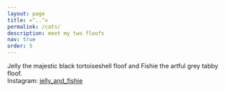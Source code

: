 ```yaml
---
layout: page
title: =^..^=
permalink: /cats/
description: meet my two floofs
nav: true
order: 5
---
```


<div class="row">
    <div class="col-sm mt-3 mt-md-0">
        <img class="img-fluid rounded z-depth-1" src="{{ '/assets/img/jelly_basket.jpg' | relative_url }}" alt="" title="Jelly"/>
    </div>
    <div class="col-sm mt-3 mt-md-0">
        <img class="img-fluid rounded z-depth-1" src="{{ '/assets/img/bbs_together.jpg' | relative_url }}" alt="" title="kittycats"/>
    </div>
    <div class="col-sm mt-3 mt-md-0">
        <img class="img-fluid rounded z-depth-1" src="{{ '/assets/img/fishie_basket.jpg' | relative_url }}" alt="" title="Fishie"/>
    </div>
</div>
<div class="caption">
    Jelly the majestic black tortoiseshell floof and Fishie the artful grey tabby floof.
    <br>
    Instagram: <a href="https://www.instagram.com/jelly_and_fishie/" target=blank>jelly_and_fishie</a>
</div>